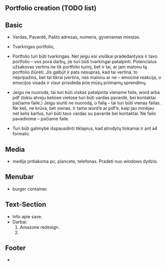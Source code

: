## Portfolio creation (TODO list)

## Basic
* Vardas, Pavardė, Pašto adresas, numeris, gyvenamas miestas.
* Tvarkingas portfolio, 
* Portfolio turi būti tvarkingas. Net jeigu esi visiškai pradedantysis ir tavo portfolio – vos pora darbų, jie turi būti tvarkingai patalpinti. Potencialus užsakovas vertins ne tik portfolio turinį, bet ir tai, ar jam malonu tą portfolio žiūrėti. Jis galbūt ir pats nesupras, kad tai vertina, to nepripažins, bet tai tikrai įvertins, nes malonu ar ne – emocinė reakcija, o emocijos visada ir visur prisideda prie mūsų priimamų sprendimų.

* Jeigu ne nuoroda, tai turi būti viskas patalpinta viename faile, word arba pdf (tokiu atveju keliose vietose turi būti vardas pavardė, bei kontaktai pačiame faile.)
Jeigu siunti ne nuorodą, o failą – tai turi būti vienas failas. Ne keli, ne krūva, bet vienas. Ir tame word’e ar pdf’e, kaip jau minėjau net kelis kartus, turi būti tavo vardas su pavarde bei kontaktai. Ne failo pavadinime – pačiame faile.

* Turi būti galimybė išspausdinti tiklapius, kad atrodytų tinkamai ir ant a4 formato. 

## Media

* medija pritiakoma pc, plancete, telefonas. Pradeti nuo windows dydzio.

## Menubar

* burger container.

## Text-Section

* Info apie save.
* Darbai:
  1. Amazone redesign.
  2. 

## Footer

* 